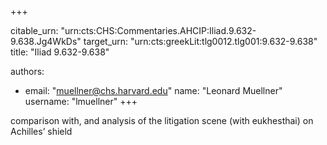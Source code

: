 +++


citable_urn: "urn:cts:CHS:Commentaries.AHCIP:Iliad.9.632-9.638.Jg4WkDs"
target_urn: "urn:cts:greekLit:tlg0012.tlg001:9.632-9.638"
title: "Iliad 9.632-9.638"

authors:
- email: "muellner@chs.harvard.edu"
  name: "Leonard Muellner"
  username: "lmuellner"
+++

<p>comparison with, and analysis of the litigation scene (with eukhesthai) on Achilles’ shield</p>
